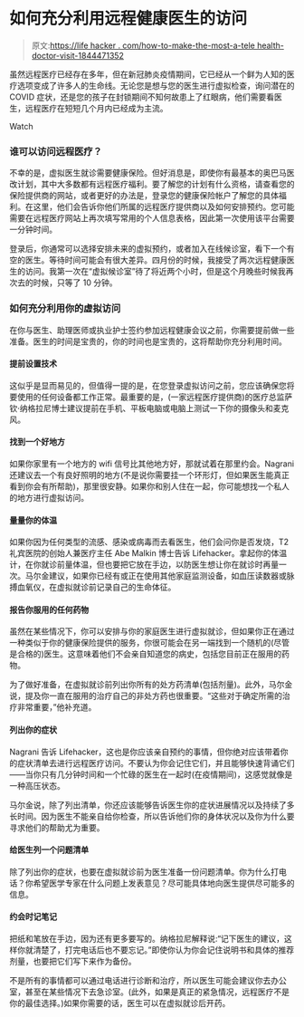 # 如何充分利用远程健康医生的访问

> 原文:[https://life hacker . com/how-to-make-the-most-a-tele health-doctor-visit-1844471352](https://lifehacker.com/how-to-make-the-most-of-a-telehealth-doctor-visit-1844471352)

虽然远程医疗已经存在多年，但在新冠肺炎疫情期间，它已经从一个鲜为人知的医疗选项变成了许多人的生命线。无论您是想与您的医生进行虚拟检查，询问潜在的 COVID 症状，还是您的孩子在封锁期间不知何故患上了红眼病，他们需要看医生，远程医疗在短短几个月内已经成为主流。

Watch

### 谁可以访问远程医疗？

不幸的是，虚拟医生就诊需要健康保险。但好消息是，即使你有最基本的奥巴马医改计划，其中大多数都有远程医疗福利。要了解您的计划有什么资格，请查看您的保险提供商的网站，或者更好的办法是，登录您的健康保险帐户了解您的具体福利。在这里，他们会告诉你他们所属的远程医疗提供商以及如何安排预约。您可能需要在远程医疗网站上再次填写常用的个人信息表格，因此第一次使用该平台需要一分钟时间。

登录后，你通常可以选择安排未来的虚拟预约，或者加入在线候诊室，看下一个有空的医生。等待时间可能会有很大差异。四月份的时候，我接受了两次远程健康医生的访问。我第一次在“虚拟候诊室”待了将近两个小时，但是这个月晚些时候我再次去的时候，只等了 10 分钟。

### 如何充分利用你的虚拟访问

在你与医生、助理医师或执业护士签约参加远程健康会议之前，你需要提前做一些准备。医生的时间是宝贵的，你的时间也是宝贵的，这将帮助你充分利用时间。

#### 提前设置技术

这似乎是显而易见的，但值得一提的是，在您登录虚拟访问之前，您应该确保您将要使用的任何设备都工作正常。最重要的是，(一家远程医疗提供商)的医疗总监萨钦·纳格拉尼博士建议提前在手机、平板电脑或电脑上测试一下你的摄像头和麦克风。

#### 找到一个好地方

如果你家里有一个地方的 wifi 信号比其他地方好，那就试着在那里约会。Nagrani 还建议去一个有良好照明的地方(不是说你需要挂一个环形灯，但如果医生能真正看到你会有所帮助)，那里很安静。如果你和别人住在一起，你可能想找一个私人的地方进行虚拟访问。

#### 量量你的体温

如果你因为任何类型的流感、感染或病毒而去看医生，他们会问你是否发烧，T2 礼宾医院的创始人兼医疗主任 Abe Malkin 博士告诉 Lifehacker。拿起你的体温计，在你就诊前量体温，但也要把它放在手边，以防医生想让你在就诊时再量一次。马尔金建议，如果你已经有或正在使用其他家庭监测设备，如血压读数器或脉搏血氧仪，在虚拟就诊前记录自己的生命体征。

#### 报告你服用的任何药物

虽然在某些情况下，你可以安排与你的家庭医生进行虚拟就诊，但如果你正在通过一种类似于你的健康保险提供的服务，你很可能会在另一端找到一个随机的(尽管是合格的)医生。这意味着他们不会亲自知道您的病史，包括您目前正在服用的药物。

为了做好准备，在虚拟就诊前列出你所有的处方药清单(包括剂量)。此外，马尔金说，提及你一直在服用的治疗自己的非处方药也很重要。“这些对于确定所需的治疗非常重要，”他补充道。

#### 列出你的症状

Nagrani 告诉 Lifehacker，这也是你应该亲自预约的事情，但你绝对应该带着你的症状清单去进行远程医疗访问。不要认为你会记住它们，并且能够快速背诵它们——当你只有几分钟时间和一个忙碌的医生在一起时(在疫情期间)，这感觉就像是一种高压状态。

马尔金说，除了列出清单，你还应该能够告诉医生你的症状进展情况以及持续了多长时间。因为医生不能亲自给你检查，所以告诉他们你的身体状况以及你为什么要寻求他们的帮助尤为重要。

#### 给医生列一个问题清单

除了列出你的症状，也要在虚拟就诊前为医生准备一份问题清单。你为什么打电话？你希望医学专家在什么问题上发表意见？尽可能具体地向医生提供尽可能多的信息。

#### 约会时记笔记

把纸和笔放在手边，因为还有更多要写的。纳格拉尼解释说:“记下医生的建议，这样你就清楚了，打完电话后也不要忘记。”即使你认为你会记住说明书和具体的推荐剂量，也要把它们写下来作为备份。

不是所有的事情都可以通过电话进行诊断和治疗，所以医生可能会建议你去办公室，甚至在某些情况下去急诊室。(此外，如果是真正的紧急情况，远程医疗不是你的最佳选择。)如果你需要的话，医生可以在虚拟就诊后开药。